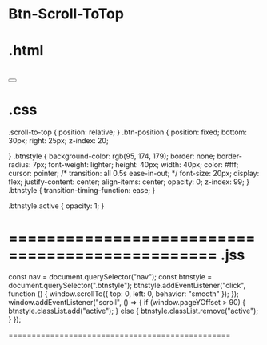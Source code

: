 # Btn-Scroll-ToTop
.html
================================================
  <button type="button" class="scroll-to-top btn-position btnstyle"><i
    class="fa-solid fa-angle-up"></i></button>
================================================

.css
================================================
.scroll-to-top {
    position: relative;
}
.btn-position {
    position: fixed;
    bottom: 30px;
    right: 25px;
    z-index: 20;

}
.btnstyle {
    background-color: rgb(95, 174, 179);
    border: none;
    border-radius: 7px;
    font-weight: lighter;
    height: 40px;
    width: 40px;
    color: #fff;
    cursor: pointer;
    /* transition: all 0.5s ease-in-out; */
    font-size: 20px;
    display: flex;
    justify-content: center;
    align-items: center;
    opacity: 0;
    z-index: 99;
}
.btnstyle {
    transition-timing-function: ease;
}

.btnstyle.active {
    opacity: 1;
}

================================================
.jss
================================================
 const nav = document.querySelector("nav");
    const btnstyle = document.querySelector(".btnstyle");
    btnstyle.addEventListener("click", function () {
      window.scrollTo({ top: 0, left: 0, behavior: "smooth" });
    });
    window.addEventListener("scroll", () => {
      if (window.pageYOffset > 90) {
        btnstyle.classList.add("active");
      } else {
        btnstyle.classList.remove("active");
      }
    });

================================================


